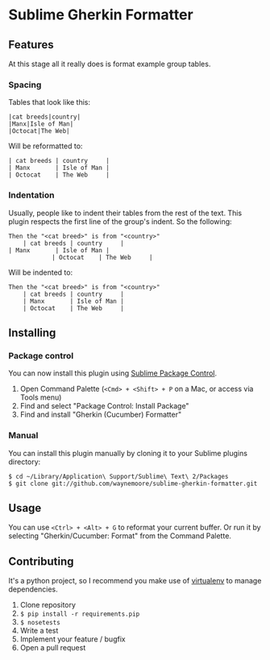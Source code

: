 # Sublime Gherkin Formatter

## Features

At this stage all it really does is format example group tables.

### Spacing

Tables that look like this:

```
|cat breeds|country|
|Manx|Isle of Man|
|Octocat|The Web|
```

Will be reformatted to:

```
| cat breeds | country     |
| Manx       | Isle of Man |
| Octocat    | The Web     |
```

### Indentation

Usually, people like to indent their tables from the rest of the text.  This plugin respects the first line of the group's indent.  So the following:

```
Then the "<cat breed>" is from "<country>"
    | cat breeds | country     |
| Manx       | Isle of Man |
            | Octocat    | The Web     |
```

Will be indented to:

```
Then the "<cat breed>" is from "<country>"
    | cat breeds | country     |
    | Manx       | Isle of Man |
    | Octocat    | The Web     |
```

## Installing

### Package control

You can now install this plugin using [Sublime Package Control](http://wbond.net/sublime_packages/package_control).

1. Open Command Palette (`<Cmd> + <Shift> + P` on a Mac, or access via Tools menu)
2. Find and select "Package Control: Install Package"
3. Find and install "Gherkin (Cucumber) Formatter"

### Manual

You can install this plugin manually by cloning it to your Sublime plugins directory:

```
$ cd ~/Library/Application\ Support/Sublime\ Text\ 2/Packages
$ git clone git://github.com/waynemoore/sublime-gherkin-formatter.git
```

## Usage

You can use `<Ctrl> + <Alt> + G` to reformat your current buffer.  Or run it by selecting "Gherkin/Cucumber: Format" from the Command Palette.

## Contributing

It's a python project, so I recommend you make use of [virtualenv](http://www.virtualenv.org/) to manage dependencies.

1. Clone repository
2. `$ pip install -r requirements.pip`
3. `$ nosetests`
4. Write a test
5. Implement your feature / bugfix
6. Open a pull request

